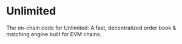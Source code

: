 # Unlimited
The on-chain code for Unlimited: A fast, decentralized order book & matching engine built for EVM chains.
